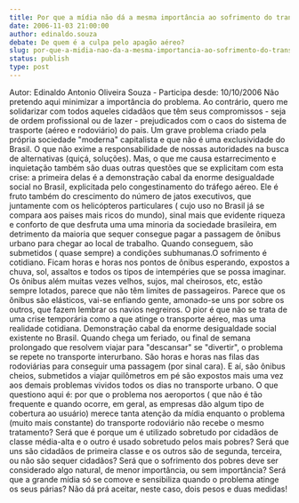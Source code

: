 ```yaml
---
title: Por que a mídia não dá a mesma importância ao sofrimento do transporte rodoviário urbano e interurbano???
date: 2006-11-03 21:00:00
author: edinaldo.souza
debate: De quem é a culpa pelo apagão aéreo?
slug: por-que-a-midia-nao-da-a-mesma-importancia-ao-sofrimento-do-transporte-rodoviario-urbano-e-interurbano
status: publish 
type: post
---
```


Autor: Edinaldo Antonio Oliveira Souza - Participa desde: 10/10/2006 Não pretendo aqui minimizar a importância do problema. Ao contrário, quero me solidarizar com todos aqueles cidadãos que têm seus compromissos - seja de ordem profissional ou de lazer - prejudicados com o caos do sistema de trasporte (aéreo e rodoviário) do pais. Um grave problema criado pela própria sociedade "moderna" capitalista e que não é uma exclusividade do Brasil. O que não exime a responsabilidade de nossas autoridades na busca de alternativas (quiçá, soluções). Mas, o que me causa estarrecimento e inquietação também são duas outras questões que se explicitam com esta crise: a primeira delas é a demonstração cabal da enorme desigualdade social no Brasil, explicitada pelo congestinamento do tráfego aéreo. Ele é fruto também do crescimento do número de jatos executivos, que juntamente com os helicópteros particulares ( cujo uso no Brasil já se compara aos paises mais ricos do mundo), sinal mais que evidente riqueza e conforto de que desfruta uma uma minoria da sociedade brasileira, em detrimento da maioria que sequer consegue pagar a passagem de ônibus urbano para chegar ao local de trabalho. Quando conseguem, são submetidos ( quase sempre) a condições subhumanas.O sofrimento é cotidiano. Ficam horas e horas nos pontos de ônibus esperando, expostos a chuva, sol, assaltos e todos os tipos de intempéries que se possa imaginar. Os ônibus além muitas vezes velhos, sujos, mal cheirosos, etc, estão sempre lotados, parece que não têm limites de passageiros. Parece que os ônibus são elásticos, vai-se enfiando gente, amonado-se uns por sobre os outros, que fazem lembrar os navios negreiros. O pior é que não se trata de uma crise temporária como a que atinge o transporte aéreo, mas uma realidade cotidiana. Demonstração cabal da enorme desigualdade social existente no Brasil. Quando chega um feriado, ou final de semana prolongado que resolvem viajar para "descansar" se "divertir", o problema se repete no transporte interurbano. São horas e horas nas filas das rodoviárias para conseguir uma passagem (por sinal cara). E aí, são ônibus cheios, submetidos a viajar quilômetros em pé são expostos mais uma vez aos demais problemas vividos todos os dias no transporte urbano. O que questiono aqui é: por que o problema nos aeroportos ( que não é tão frequente e quando ocorre, em geral, as empresas dão algum tipo de cobertura ao usuário) merece tanta atenção da mídia enquanto o problema (muito mais constante) do transporte rodoviário não recebe o mesmo tratamento? Será que é porque um é utilizado sobretudo por cidadãos de classe média-alta e o outro é usado sobretudo pelos mais pobres? Será que uns são cidadãos de primeira classe e os outros são de segunda, terceira, ou não são sequer cidadãos? Será que o sofrimento dos pobres deve ser considerado algo natural, de menor importância, ou sem importância? Será que a grande mídia só se comove e sensibiliza quando o problema atinge os seus párias? Não dá prá aceitar, neste caso, dois pesos e duas medidas!
